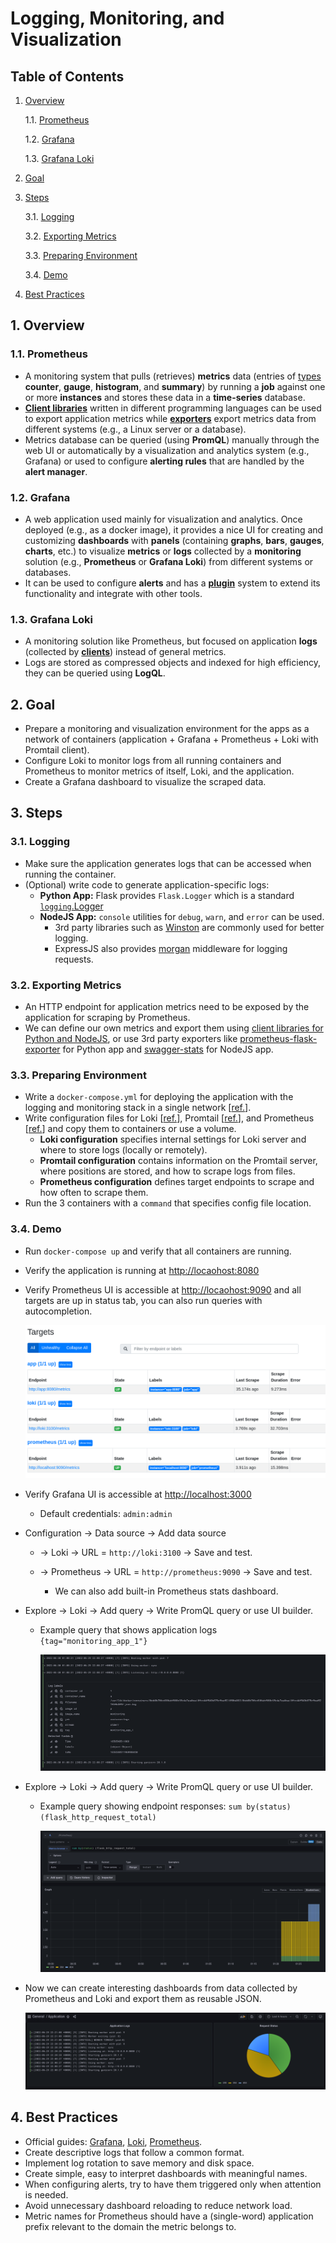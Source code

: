 # Logging, Monitoring, and Visualization

## Table of Contents

1. [Overview](#1-Overview)

   1.1. [Prometheus](#11-Prometheus)

   1.2. [Grafana](#12-Grafana)

   1.3. [Grafana Loki](#13-Grafana-Loki)

2. [Goal](#2-Goal)

3. [Steps](#3-Steps)

   3.1. [Logging](#31-Logging)

   3.2. [Exporting Metrics](#32-Exporting-Metrics)

   3.3. [Preparing Environment](#33-Preparing-Environment)

   3.4. [Demo](#34-Demo)

4. [Best Practices](#4-Best-Practices)

## 1. Overview

### 1.1. Prometheus

- A monitoring system that pulls (retrieves) **metrics** data (entries of [types](https://prometheus.io/docs/concepts/metric_types/) **counter**, **gauge**, **histogram**, and **summary**) by running a **job** against one or more **instances** and stores these data in a **time-series** database.
- **[Client libraries](https://prometheus.io/docs/instrumenting/clientlibs/)** written in different programming languages can be used to export application metrics while [**exporters**](https://prometheus.io/docs/instrumenting/exporters/) export metrics data from different systems (e.g., a Linux server or a database).
- Metrics database can be queried (using **PromQL**) manually through the web UI or automatically by a visualization and analytics system (e.g., Grafana) or used to configure **alerting rules** that are handled by the **alert manager**.

### 1.2. Grafana

- A web application used mainly for visualization and analytics. Once deployed (e.g., as a docker image), it provides a nice UI for creating and customizing **dashboards** with **panels** (containing **graphs**, **bars**, **gauges**, **charts**, etc.) to visualize **metrics** or **logs** collected by a **monitoring** solution (e.g., **Prometheus** or **Grafana Loki**) from different systems or databases.
- It can be used to configure **alerts** and has a **[plugin](https://grafana.com/grafana/plugins/)** system to extend its functionality and integrate with other tools.

### 1.3. Grafana Loki

- A monitoring solution like Prometheus, but focused on application **logs** (collected by **[clients](https://grafana.com/docs/loki/latest/clients/)**) instead of general metrics.
- Logs are stored as compressed objects and indexed for high efficiency, they can be queried using **LogQL**.

## 2. Goal

- Prepare a monitoring and visualization environment for the apps as a network of containers (application + Grafana + Prometheus + Loki with Promtail client).
- Configure Loki to monitor logs from all running containers and Prometheus to monitor metrics of itself, Loki, and the application.
- Create a Grafana dashboard to visualize the scraped data.

## 3. Steps

### 3.1. Logging

- Make sure the application generates logs that can be accessed when running the container.
- (Optional) write code to generate application-specific logs:
  - **Python App:** Flask provides `Flask.Logger` which is a standard [`logging`.Logger](https://docs.python.org/3/library/logging.html#logging.Logger)  
  - **NodeJS App:** `console` utilities for `debug`, `warn`, and `error` can be used.
    - 3rd party libraries such as [Winston](https://www.npmjs.com/package/winston) are commonly used for better logging.
    - ExpressJS also provides [morgan](https://expressjs.com/en/resources/middleware/morgan.html) middleware for logging requests.

### 3.2. Exporting Metrics

- An HTTP endpoint for application metrics need to be exposed by the application for scraping by Prometheus.
- We can define our own metrics and export them using [client libraries for Python and NodeJS](https://prometheus.io/docs/instrumenting/clientlibs/), or use 3rd party exporters like [prometheus-flask-exporter](https://github.com/rycus86/prometheus_flask_exporter) for Python app and [swagger-stats](https://github.com/slanatech/swagger-stats) for NodeJS app.

### 3.3. Preparing Environment

- Write a `docker-compose.yml` for deploying the application with the logging and monitoring stack in a single network [[ref.](https://github.com/grafana/loki/blob/main/production/docker-compose.yaml)].
- Write configuration files for Loki [[ref.](https://grafana.com/docs/loki/latest/configuration/examples/)], Promtail [[ref.](https://grafana.com/docs/loki/latest/clients/promtail/configuration/)], and Prometheus [[ref.](https://github.com/prometheus/prometheus/blob/main/documentation/examples/prometheus.yml)] and copy them to containers or use a volume.
  - **Loki configuration** specifies internal settings for Loki server and where to store logs (locally or remotely).
  - **Promtail configuration** contains information on the Promtail server, where positions are stored, and how to scrape logs from files.
  - **Prometheus configuration** defines target endpoints to scrape and how often to scrape them.
- Run the 3 containers with a `command` that specifies config file location.

### 3.4. Demo

- Run `docker-compose up` and verify that all containers are running.

- Verify the application is running at <http://locaohost:8080>  

- Verify Prometheus UI is accessible at <http://locaohost:9090> and all targets are up in status tab, you can also run queries with autocompletion.

  ![monitoring-1](./images/monitoring-1.png)

- Verify Grafana UI is accessible at <http://localhost:3000>

  - Default credentials: `admin:admin`

- Configuration &rarr; Data source &rarr; Add data source

  - &rarr; Loki &rarr; URL = `http://loki:3100` &rarr; Save and test.

  - &rarr; Prometheus &rarr; URL = `http://prometheus:9090` &rarr; Save and test.
    - We can also add built-in Prometheus stats dashboard.

- Explore &rarr; Loki &rarr; Add query &rarr; Write PromQL query or use UI builder.

  - Example query that shows application logs `{tag="monitoring_app_1"}`

    ![monitoring-2](./images/monitoring-2.png)

- Explore &rarr; Loki &rarr; Add query &rarr; Write PromQL query or use UI builder.

  - Example query showing endpoint responses: `sum by(status) (flask_http_request_total)`

    ![monitoring-3](./images/monitoring-3.png)

- Now we can create interesting dashboards from data collected by Prometheus and Loki and export them as reusable JSON.

  ![monitoring-4](./images/monitoring-4.png)

## 4. Best Practices

- Official guides: [Grafana](https://grafana.com/docs/grafana/latest/best-practices/), [Loki](https://grafana.com/docs/loki/latest/best-practices/), [Prometheus](https://prometheus.io/docs/practices/).
- Create descriptive logs that follow a common format.
- Implement log rotation to save memory and disk space.
- Create simple, easy to interpret dashboards with meaningful names.
- When configuring alerts, try to have them triggered only when attention is needed.
- Avoid unnecessary dashboard reloading to reduce network load.
- Metric names for Prometheus should have a (single-word) application prefix relevant to the domain the metric belongs to.
